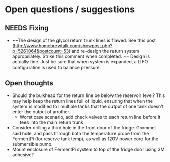 # Open questions / suggestions

## NEEDS Fixing
* ~~The design of the glycol return trunk lines is flawed.  See this post (http://www.homebrewtalk.com/showpost.php?p=5261064&postcount=53) and re-design the return system appropriately. Strike this comment when completed. ~~ Design is actually fine.  Just be sure that when system is expanded, a LIFO configuration is used to balance pressure.

## Open thoughts
* Should the bulkhead for the return line be below the reservoir level?  This may help keep the return lines full of liquid, ensuring that when the system is modified for multiple tanks that the output of one tank doesn't enter the output of another.
  * Worst case scenario, add check valves to each return line before it tees into the main return trunk
* Consider drilling a third hole in the front door of the fridge.  Grommet said hole, and pass through both the temperature probe from the FermentPi (for reserve tank temp), as well as 120V power cord for the submersible pump.
* Mount enclosure of FermentPi system to top of the fridge door using 3M adhesive?


